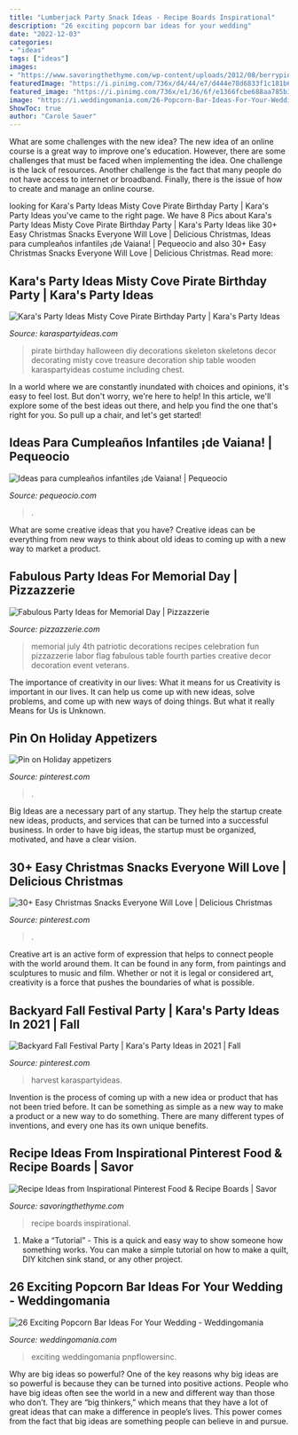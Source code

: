 ```yaml
---
title: "Lumberjack Party Snack Ideas - Recipe Boards Inspirational"
description: "26 exciting popcorn bar ideas for your wedding"
date: "2022-12-03"
categories:
- "ideas"
tags: ["ideas"]
images:
- "https://www.savoringthethyme.com/wp-content/uploads/2012/08/berrypinboard.jpg"
featuredImage: "https://i.pinimg.com/736x/d4/44/e7/d444e78d6833f1c181b6e890835b2ce3.jpg"
featured_image: "https://i.pinimg.com/736x/e1/36/6f/e1366fcbe688aa785b120e9323c30e83.jpg"
image: "https://i.weddingomania.com/26-Popcorn-Bar-Ideas-For-Your-Wedding3.jpg"
ShowToc: true
author: "Carole Sauer"
---
```



What are some challenges with the new idea?
The new idea of an online course is a great way to improve one's education. However, there are some challenges that must be faced when implementing the idea. One challenge is the lack of resources. Another challenge is the fact that many people do not have access to internet or broadband. Finally, there is the issue of how to create and manage an online course.

	

		
looking for Kara&#039;s Party Ideas Misty Cove Pirate Birthday Party | Kara&#039;s Party Ideas you've came to the right page. We have 8 Pics about Kara&#039;s Party Ideas Misty Cove Pirate Birthday Party | Kara&#039;s Party Ideas like 30+ Easy Christmas Snacks Everyone Will Love | Delicious Christmas, Ideas para cumpleaños infantiles ¡de Vaiana! | Pequeocio and also 30+ Easy Christmas Snacks Everyone Will Love | Delicious Christmas. Read more:
		
    
## Kara&#039;s Party Ideas Misty Cove Pirate Birthday Party | Kara&#039;s Party Ideas

<img loading=lazy src="https://karaspartyideas.com/wp-content/uploads/2017/09/Skeleton_9806.jpg" onerror="this.onerror=null;this.src='https://tse1.mm.bing.net/th?id=OIP.Dj9NulYY_XMcD4nk62nu-AHaKX&amp;pid=15.1';" alt="Kara&#039;s Party Ideas Misty Cove Pirate Birthday Party | Kara&#039;s Party Ideas">

_Source: karaspartyideas.com_

>pirate birthday halloween diy decorations skeleton skeletons decor decorating misty cove treasure decoration ship table wooden karaspartyideas costume including chest. 

	

In a world where we are constantly inundated with choices and opinions, it's easy to feel lost. But don't worry, we're here to help! In this article, we'll explore some of the best ideas out there, and help you find the one that's right for you. So pull up a chair, and let's get started!

    
## Ideas Para Cumpleaños Infantiles ¡de Vaiana! | Pequeocio

<img loading=lazy src="https://www.pequeocio.com/wp-content/uploads/2017/01/cumpleanos-infantiles-vaiana-6.jpg" onerror="this.onerror=null;this.src='https://tse1.mm.bing.net/th?id=OIP.lEJ7uC0Y9_Om7iVkK8afqwHaLH&amp;pid=15.1';" alt="Ideas para cumpleaños infantiles ¡de Vaiana! | Pequeocio">

_Source: pequeocio.com_

>. 

	

What are some creative ideas that you have?
Creative ideas can be everything from new ways to think about old ideas to coming up with a new way to market a product.

    
## Fabulous Party Ideas For Memorial Day | Pizzazzerie

<img loading=lazy src="http://pizzazzerie.com/wp-content/uploads/2011/05/memorial-day-party-ideas-e1306126098967.jpg" onerror="this.onerror=null;this.src='https://tse4.mm.bing.net/th?id=OIP.R-ar1tOorSmz1BSncdfXuAHaLH&amp;pid=15.1';" alt="Fabulous Party Ideas for Memorial Day | Pizzazzerie">

_Source: pizzazzerie.com_

>memorial july 4th patriotic decorations recipes celebration fun pizzazzerie labor flag fabulous table fourth parties creative decor decoration event veterans. 

	

The importance of creativity in our lives: What it means for us
Creativity is important in our lives. It can help us come up with new ideas, solve problems, and come up with new ways of doing things. But what it really Means for Us is Unknown.

    
## Pin On Holiday Appetizers

<img loading=lazy src="https://i.pinimg.com/736x/e1/36/6f/e1366fcbe688aa785b120e9323c30e83.jpg" onerror="this.onerror=null;this.src='https://tse2.mm.bing.net/th?id=OIP.HL53luPity_xvS3pzXEmFQHaLH&amp;pid=15.1';" alt="Pin on Holiday appetizers">

_Source: pinterest.com_

>. 

	

Big Ideas are a necessary part of any startup. They help the startup create new ideas, products, and services that can be turned into a successful business. In order to have big ideas, the startup must be organized, motivated, and have a clear vision.

    
## 30+ Easy Christmas Snacks Everyone Will Love | Delicious Christmas

<img loading=lazy src="https://i.pinimg.com/736x/d4/44/e7/d444e78d6833f1c181b6e890835b2ce3.jpg" onerror="this.onerror=null;this.src='https://tse2.mm.bing.net/th?id=OIP.uVFro_SzzE1h-uLr7XnSzQHaKZ&amp;pid=15.1';" alt="30+ Easy Christmas Snacks Everyone Will Love | Delicious Christmas">

_Source: pinterest.com_

>. 

	

Creative art is an active form of expression that helps to connect people with the world around them. It can be found in any form, from paintings and sculptures to music and film. Whether or not it is legal or considered art, creativity is a force that pushes the boundaries of what is possible.

    
## Backyard Fall Festival Party | Kara&#039;s Party Ideas In 2021 | Fall

<img loading=lazy src="https://i.pinimg.com/736x/93/df/6f/93df6fe4aaa07e7e6f072c9bf010f3d6.jpg" onerror="this.onerror=null;this.src='https://tse1.mm.bing.net/th?id=OIP.hEAwKmyTLZYSKd8VEV27DwHaLH&amp;pid=15.1';" alt="Backyard Fall Festival Party | Kara&#039;s Party Ideas in 2021 | Fall">

_Source: pinterest.com_

>harvest karaspartyideas. 

	

Invention is the process of coming up with a new idea or product that has not been tried before. It can be something as simple as a new way to make a product or a new way to do something. There are many different types of inventions, and every one has its own unique benefits.

    
## Recipe Ideas From Inspirational Pinterest Food &amp; Recipe Boards | Savor

<img loading=lazy src="https://www.savoringthethyme.com/wp-content/uploads/2012/08/berrypinboard.jpg" onerror="this.onerror=null;this.src='https://tse1.mm.bing.net/th?id=OIP.Yma0hfg90xgTwtu0yKXOxwHaLH&amp;pid=15.1';" alt="Recipe Ideas from Inspirational Pinterest Food &amp; Recipe Boards | Savor">

_Source: savoringthethyme.com_

>recipe boards inspirational. 

	

1. Make a “Tutorial” - This is a quick and easy way to show someone how something works. You can make a simple tutorial on how to make a quilt, DIY kitchen sink stand, or any other project. 

    
## 26 Exciting Popcorn Bar Ideas For Your Wedding - Weddingomania

<img loading=lazy src="https://i.weddingomania.com/26-Popcorn-Bar-Ideas-For-Your-Wedding3.jpg" onerror="this.onerror=null;this.src='https://tse4.mm.bing.net/th?id=OIP.nIgCyPbUvtQusr0lIZ-Z2AAAAA&amp;pid=15.1';" alt="26 Exciting Popcorn Bar Ideas For Your Wedding - Weddingomania">

_Source: weddingomania.com_

>exciting weddingomania pnpflowersinc. 

	

Why are big ideas so powerful?
One of the key reasons why big ideas are so powerful is because they can be turned into positive actions. People who have big ideas often see the world in a new and different way than those who don’t. They are “big thinkers,” which means that they have a lot of great ideas that can make a difference in people’s lives. This power comes from the fact that big ideas are something people can believe in and pursue.

